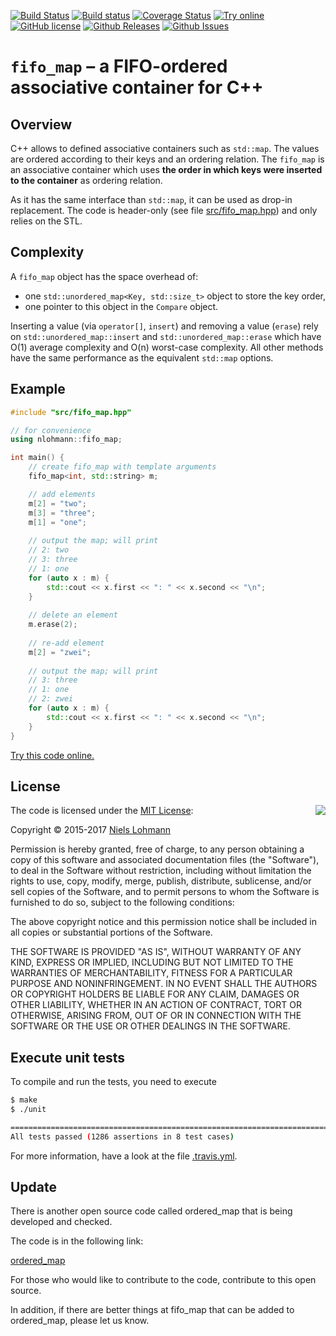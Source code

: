 [![Build Status](https://travis-ci.org/nlohmann/fifo_map.svg?branch=master)](https://travis-ci.org/nlohmann/fifo_map)
[![Build status](https://ci.appveyor.com/api/projects/status/ilx8h73gq2gcfbmf?svg=true)](https://ci.appveyor.com/project/nlohmann/fifo-map)
[![Coverage Status](https://img.shields.io/coveralls/nlohmann/fifo_map.svg)](https://coveralls.io/r/nlohmann/fifo_map)
[![Try online](https://img.shields.io/badge/try-online-blue.svg)](http://melpon.org/wandbox/permlink/l2f2Qxhq95qVKRgE)
[![GitHub license](https://img.shields.io/badge/license-MIT-blue.svg)](https://raw.githubusercontent.com/nlohmann/fifo_map/master/LICENSE.MIT)
[![Github Releases](https://img.shields.io/github/release/nlohmann/fifo_map.svg)](https://github.com/nlohmann/fifo_map/releases)
[![Github Issues](https://img.shields.io/github/issues/nlohmann/fifo_map.svg)](http://github.com/nlohmann/fifo_map/issues)

# `fifo_map` – a FIFO-ordered associative container for C++

## Overview

C++ allows to defined associative containers such as `std::map`. The values are ordered according to their keys and an ordering relation. The `fifo_map` is an associative container which uses **the order in which keys were inserted to the container** as ordering relation.

As it has the same interface than `std::map`, it can be used as drop-in replacement. The code is header-only (see file [src/fifo_map.hpp](https://github.com/nlohmann/fifo_map/blob/master/src/fifo_map.hpp)) and only relies on the STL.

## Complexity

A `fifo_map` object has the space overhead of:
- one `std::unordered_map<Key, std::size_t>` object to store the key order,
- one pointer to this object in the `Compare` object.

Inserting a value (via `operator[]`, `insert`) and removing a value (`erase`) rely on `std::unordered_map::insert` and `std::unordered_map::erase` which have O(1) average complexity and O(n) worst-case complexity. All other methods have the same performance as the equivalent `std::map` options.

## Example

```cpp
#include "src/fifo_map.hpp"

// for convenience
using nlohmann::fifo_map;

int main() {
    // create fifo_map with template arguments
    fifo_map<int, std::string> m;

    // add elements
    m[2] = "two";
    m[3] = "three";
    m[1] = "one";
    
    // output the map; will print
    // 2: two
    // 3: three
    // 1: one
    for (auto x : m) {
        std::cout << x.first << ": " << x.second << "\n";
    }
    
    // delete an element
    m.erase(2);
    
    // re-add element
    m[2] = "zwei";
    
    // output the map; will print
    // 3: three
    // 1: one
    // 2: zwei
    for (auto x : m) {
        std::cout << x.first << ": " << x.second << "\n";
    }
}
```

[Try this code online.](http://melpon.org/wandbox/permlink/l2f2Qxhq95qVKRgE)

## License

<img align="right" src="http://opensource.org/trademarks/opensource/OSI-Approved-License-100x137.png">

The code is licensed under the [MIT License](http://opensource.org/licenses/MIT):

Copyright &copy; 2015-2017 [Niels Lohmann](http://nlohmann.me)

Permission is hereby granted, free of charge, to any person obtaining a copy of this software and associated documentation files (the "Software"), to deal in the Software without restriction, including without limitation the rights to use, copy, modify, merge, publish, distribute, sublicense, and/or sell copies of the Software, and to permit persons to whom the Software is furnished to do so, subject to the following conditions:

The above copyright notice and this permission notice shall be included in all copies or substantial portions of the Software.

THE SOFTWARE IS PROVIDED "AS IS", WITHOUT WARRANTY OF ANY KIND, EXPRESS OR IMPLIED, INCLUDING BUT NOT LIMITED TO THE WARRANTIES OF MERCHANTABILITY, FITNESS FOR A PARTICULAR PURPOSE AND NONINFRINGEMENT. IN NO EVENT SHALL THE AUTHORS OR COPYRIGHT HOLDERS BE LIABLE FOR ANY CLAIM, DAMAGES OR OTHER LIABILITY, WHETHER IN AN ACTION OF CONTRACT, TORT OR OTHERWISE, ARISING FROM, OUT OF OR IN CONNECTION WITH THE SOFTWARE OR THE USE OR OTHER DEALINGS IN THE SOFTWARE.

## Execute unit tests

To compile and run the tests, you need to execute

```sh
$ make
$ ./unit

===============================================================================
All tests passed (1286 assertions in 8 test cases)
```

For more information, have a look at the file [.travis.yml](https://github.com/nlohmann/fifo_map/blob/master/.travis.yml).

## Update 
There is another open source code called ordered_map that is being developed and checked.

The code is in the following link:

[ordered_map](https://github.com/nlohmann/json/blob/develop/include/nlohmann/ordered_map.hpp)

For those who would like to contribute to the code, contribute to this open source.

In addition, if there are better things at fifo_map that can be added to ordered_map, please let us know.






